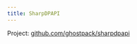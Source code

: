 ```yaml
---
title: SharpDPAPI
---
```


Project: [github.com/ghostpack/sharpdpapi](https://github.com/ghostpack/sharpdpapi)
